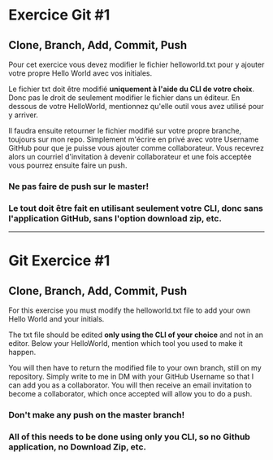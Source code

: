# Exercice Git #1
## Clone, Branch, Add, Commit, Push

Pour cet exercice vous devez modifier le fichier helloworld.txt pour y ajouter votre propre Hello World avec vos initiales.

Le fichier txt doit être modifié **uniquement à l'aide du CLI de votre choix**. Donc pas le droit de seulement modifier le fichier dans un éditeur.
En dessous de votre HelloWorld, mentionnez qu'elle outil vous avez utilisé pour y arriver.

Il faudra ensuite retourner le fichier modifié sur votre propre branche, toujours sur mon repo. Simplement m'écrire en privé avec votre Username GitHub pour que je puisse vous ajouter comme collaborateur. Vous recevrez alors un courriel d'invitation à devenir collaborateur et une fois acceptée vous pourrez ensuite faire un push.


### Ne pas faire de push sur le master!
### Le tout doit être fait en utilisant seulement votre CLI, donc sans l'application GitHub, sans l'option download zip, etc.

---------------------------------------------------------------------------------------------------------------------------------
# Git Exercice #1
## Clone, Branch, Add, Commit, Push

For this exercise you must modify the helloworld.txt file to add your own Hello World and your initials.

The txt file should be edited **only using the CLI of your choice** and not in an editor.
Below your HelloWorld, mention which tool you used to make it happen.

You will then have to return the modified file to your own branch, still on my repository. Simply write to me in DM with your GitHub Username so that I can add you as a collaborator. You will then receive an email invitation to become a collaborator, which once accepted will allow you to do a push.


### Don't make any push on the master branch!
### All of this needs to be done using only you CLI, so no Github application, no Download Zip, etc.
